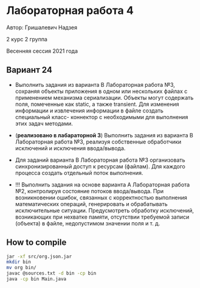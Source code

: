 # Лабораторная работа 4

Автор: Гришалевич Надзея

2 курс 2 группа

Весенняя сессия 2021 года

## Вариант 24

- Выполнить задания из варианта B Лабораторная работа №3, сохраняя объекты приложения в одном или нескольких файлах с применением механизма сериализации. Объекты могут содержать поля, помеченные как static, а также transient. Для изменения информации и извлечения информации в файле создать специальный класс- коннектор с необходимыми для выполнения этих задач методами.

- (**реализовано в лабараторной 3**) Выполнить задания из варианта В Лабораторная работа №3, реализуя собственные обработчики исключений и исключения ввода/вывода.

- Для заданий варианта В Лабораторная работа №3 организовать синхронизированный доступ к ресурсам (файлам). Для каждого процесса создать отдельный поток выполнения.

- !!! Выполнить задания на основе варианта А Лабораторная работа №2, контролируя состояние потоков ввода/вывода. При возникновении ошибок, связанных с корректностью выполнения математических операций, генерировать и обрабатывать исключительные ситуации. Предусмотреть обработку исключений, возникающих при нехватке памяти, отсутствии требуемой записи (объекта) в файле, недопустимом значении поля и т. д.

## How to compile

```bash
jar -xf src/org.json.jar
mkdir bin
mv org bin/
javac @sources.txt -d bin -cp bin
java -cp bin Main.java
```
